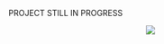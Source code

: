 PROJECT STILL IN PROGRESS

<p align="center">
  <img src="https://user-images.githubusercontent.com/41349878/127935312-e42da94a-70a8-41e6-abd7-2d7dc78290a6.png">
</p>
